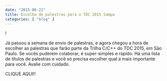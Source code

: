 ```yaml
---
date: "2015-06-22"
title: Escolha de palestras para o TDC 2015 Sampa
categories: [ "blog" ]
---
```

!

Já passou a semana de envio de palestras, e agora chegou a hora de escolher as palestras que farão parte da Trilha C/C++ do TDC 2015, em São Paulo. Se vocês puderem colaborar, é super-simples e rápido. Há uma lista de títulos de palestras e você só precisa escolher qual a mais importante para você. Avalie com cuidado.

CLIQUE AQUI!!

